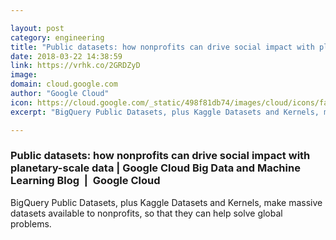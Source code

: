 ```yaml
---

layout: post
category: engineering
title: "Public datasets: how nonprofits can drive social impact with planetary-scale data"
date: 2018-03-22 14:38:59
link: https://vrhk.co/2GRDZyD
image: 
domain: cloud.google.com
author: "Google Cloud"
icon: https://cloud.google.com/_static/498f81db74/images/cloud/icons/favicons/onecloud/apple-icon.png
excerpt: "BigQuery Public Datasets, plus Kaggle Datasets and Kernels, make massive datasets available to nonprofits, so that they can help solve global problems."

---
```


### Public datasets: how nonprofits can drive social impact with planetary-scale data | Google Cloud Big Data and Machine Learning Blog  |  Google Cloud

BigQuery Public Datasets, plus Kaggle Datasets and Kernels, make massive datasets available to nonprofits, so that they can help solve global problems.